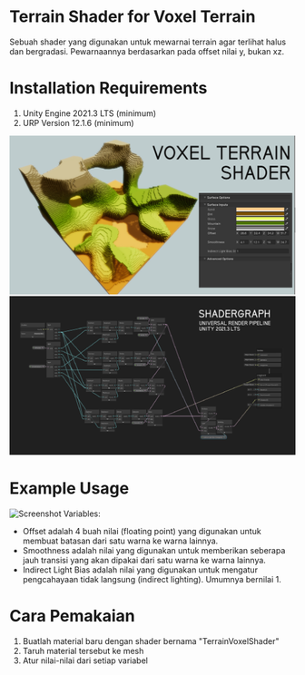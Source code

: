 # Terrain Shader for Voxel Terrain
Sebuah shader yang digunakan untuk mewarnai terrain agar terlihat halus dan bergradasi.
Pewarnaannya berdasarkan pada offset nilai y, bukan xz.

# Installation Requirements
1. Unity Engine 2021.3 LTS (minimum)
2. URP Version 12.1.6 (minimum)

![Screenshot](main_img.jpg)
![Screenshot](voxelterrainshader.jpg)

# Example Usage
![Screenshot](shader-testing.gif)
Variables:
- Offset adalah 4 buah nilai (floating point) yang digunakan untuk membuat batasan dari satu warna ke warna lainnya.
- Smoothness adalah nilai yang digunakan untuk memberikan seberapa jauh transisi yang akan dipakai dari satu warna ke warna lainnya.
- Indirect Light Bias adalah nilai yang digunakan untuk mengatur pengcahayaan tidak langsung (indirect lighting). Umumnya bernilai 1.
# Cara Pemakaian
1. Buatlah material baru dengan shader bernama "TerrainVoxelShader"
2. Taruh material tersebut ke mesh
3. Atur nilai-nilai dari setiap variabel
